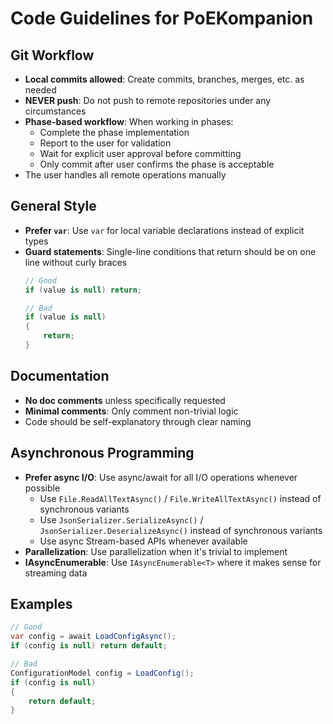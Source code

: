 # Code Guidelines for PoEKompanion

## Git Workflow

- **Local commits allowed**: Create commits, branches, merges, etc. as needed
- **NEVER push**: Do not push to remote repositories under any circumstances
- **Phase-based workflow**: When working in phases:
  - Complete the phase implementation
  - Report to the user for validation
  - Wait for explicit user approval before committing
  - Only commit after user confirms the phase is acceptable
- The user handles all remote operations manually

## General Style

- **Prefer `var`**: Use `var` for local variable declarations instead of explicit types
- **Guard statements**: Single-line conditions that return should be on one line without curly braces
  ```csharp
  // Good
  if (value is null) return;

  // Bad
  if (value is null)
  {
      return;
  }
  ```

## Documentation

- **No doc comments** unless specifically requested
- **Minimal comments**: Only comment non-trivial logic
- Code should be self-explanatory through clear naming

## Asynchronous Programming

- **Prefer async I/O**: Use async/await for all I/O operations whenever possible
  - Use `File.ReadAllTextAsync()` / `File.WriteAllTextAsync()` instead of synchronous variants
  - Use `JsonSerializer.SerializeAsync()` / `JsonSerializer.DeserializeAsync()` instead of synchronous variants
  - Use async Stream-based APIs whenever available
- **Parallelization**: Use parallelization when it's trivial to implement
- **IAsyncEnumerable**: Use `IAsyncEnumerable<T>` where it makes sense for streaming data

## Examples

```csharp
// Good
var config = await LoadConfigAsync();
if (config is null) return default;

// Bad
ConfigurationModel config = LoadConfig();
if (config is null)
{
    return default;
}
```
